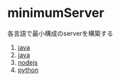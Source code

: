 # minimumServer

各言語で最小構成のserverを構築する

1. [java](text_java_gretty.md)
2. [java](text_java_spark.md)
3. [nodejs](text_nodejs_express.md)
4. [python](text_python_flask.md)
